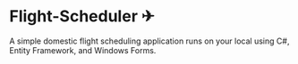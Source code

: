 # Flight-Scheduler ✈

A simple domestic flight scheduling application runs on your local using C#, Entity Framework, and Windows Forms.
